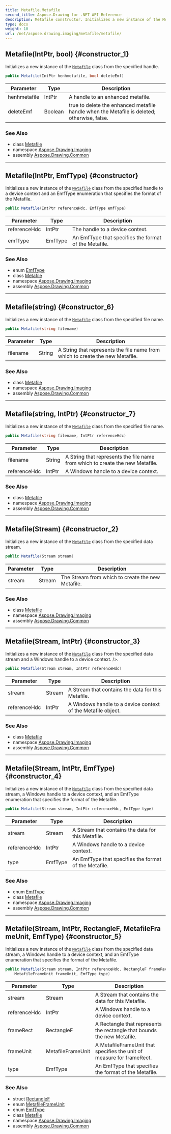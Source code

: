 ```yaml
---
title: Metafile.Metafile
second_title: Aspose.Drawing for .NET API Reference
description: Metafile constructor. Initializes a new instance of the Metafile class from the specified handle
type: docs
weight: 10
url: /net/aspose.drawing.imaging/metafile/metafile/
---
```

## Metafile(IntPtr, bool) {#constructor_1}

Initializes a new instance of the [`Metafile`](../) class from the specified handle.

```csharp
public Metafile(IntPtr henhmetafile, bool deleteEmf)
```

| Parameter | Type | Description |
| --- | --- | --- |
| henhmetafile | IntPtr | A handle to an enhanced metafile. |
| deleteEmf | Boolean | true to delete the enhanced metafile handle when the Metafile is deleted; otherwise, false. |

### See Also

* class [Metafile](../)
* namespace [Aspose.Drawing.Imaging](../../metafile/)
* assembly [Aspose.Drawing.Common](../../../)

---

## Metafile(IntPtr, EmfType) {#constructor}

Initializes a new instance of the [`Metafile`](../) class from the specified handle to a device context and an EmfType enumeration that specifies the format of the Metafile.

```csharp
public Metafile(IntPtr referenceHdc, EmfType emfType)
```

| Parameter | Type | Description |
| --- | --- | --- |
| referenceHdc | IntPtr | The handle to a device context. |
| emfType | EmfType | An EmfType that specifies the format of the Metafile. |

### See Also

* enum [EmfType](../../emftype/)
* class [Metafile](../)
* namespace [Aspose.Drawing.Imaging](../../metafile/)
* assembly [Aspose.Drawing.Common](../../../)

---

## Metafile(string) {#constructor_6}

Initializes a new instance of the [`Metafile`](../) class from the specified file name.

```csharp
public Metafile(string filename)
```

| Parameter | Type | Description |
| --- | --- | --- |
| filename | String | A String that represents the file name from which to create the new Metafile. |

### See Also

* class [Metafile](../)
* namespace [Aspose.Drawing.Imaging](../../metafile/)
* assembly [Aspose.Drawing.Common](../../../)

---

## Metafile(string, IntPtr) {#constructor_7}

Initializes a new instance of the [`Metafile`](../) class from the specified file name.

```csharp
public Metafile(string filename, IntPtr referenceHdc)
```

| Parameter | Type | Description |
| --- | --- | --- |
| filename | String | A String that represents the file name from which to create the new Metafile. |
| referenceHdc | IntPtr | A Windows handle to a device context. |

### See Also

* class [Metafile](../)
* namespace [Aspose.Drawing.Imaging](../../metafile/)
* assembly [Aspose.Drawing.Common](../../../)

---

## Metafile(Stream) {#constructor_2}

Initializes a new instance of the [`Metafile`](../) class from the specified data stream.

```csharp
public Metafile(Stream stream)
```

| Parameter | Type | Description |
| --- | --- | --- |
| stream | Stream | The Stream from which to create the new Metafile. |

### See Also

* class [Metafile](../)
* namespace [Aspose.Drawing.Imaging](../../metafile/)
* assembly [Aspose.Drawing.Common](../../../)

---

## Metafile(Stream, IntPtr) {#constructor_3}

Initializes a new instance of the [`Metafile`](../) class from the specified data stream and a Windows handle to a device context. /&gt;.

```csharp
public Metafile(Stream stream, IntPtr referenceHdc)
```

| Parameter | Type | Description |
| --- | --- | --- |
| stream | Stream | A Stream that contains the data for this Metafile. |
| referenceHdc | IntPtr | A Windows handle to a device context of the Metafile object. |

### See Also

* class [Metafile](../)
* namespace [Aspose.Drawing.Imaging](../../metafile/)
* assembly [Aspose.Drawing.Common](../../../)

---

## Metafile(Stream, IntPtr, EmfType) {#constructor_4}

Initializes a new instance of the [`Metafile`](../) class from the specified data stream, a Windows handle to a device context, and an EmfType enumeration that specifies the format of the Metafile.

```csharp
public Metafile(Stream stream, IntPtr referenceHdc, EmfType type)
```

| Parameter | Type | Description |
| --- | --- | --- |
| stream | Stream | A Stream that contains the data for this Metafile. |
| referenceHdc | IntPtr | A Windows handle to a device context. |
| type | EmfType | An EmfType that specifies the format of the Metafile. |

### See Also

* enum [EmfType](../../emftype/)
* class [Metafile](../)
* namespace [Aspose.Drawing.Imaging](../../metafile/)
* assembly [Aspose.Drawing.Common](../../../)

---

## Metafile(Stream, IntPtr, RectangleF, MetafileFrameUnit, EmfType) {#constructor_5}

Initializes a new instance of the [`Metafile`](../) class from the specified data stream, a Windows handle to a device context, and an EmfType enumeration that specifies the format of the Metafile.

```csharp
public Metafile(Stream stream, IntPtr referenceHdc, RectangleF frameRect, 
    MetafileFrameUnit frameUnit, EmfType type)
```

| Parameter | Type | Description |
| --- | --- | --- |
| stream | Stream | A Stream that contains the data for this Metafile. |
| referenceHdc | IntPtr | A Windows handle to a device context. |
| frameRect | RectangleF | A Rectangle that represents the rectangle that bounds the new Metafile. |
| frameUnit | MetafileFrameUnit | A MetafileFrameUnit that specifies the unit of measure for frameRect. |
| type | EmfType | An EmfType that specifies the format of the Metafile. |

### See Also

* struct [RectangleF](../../../aspose.drawing/rectanglef/)
* enum [MetafileFrameUnit](../../metafileframeunit/)
* enum [EmfType](../../emftype/)
* class [Metafile](../)
* namespace [Aspose.Drawing.Imaging](../../metafile/)
* assembly [Aspose.Drawing.Common](../../../)


